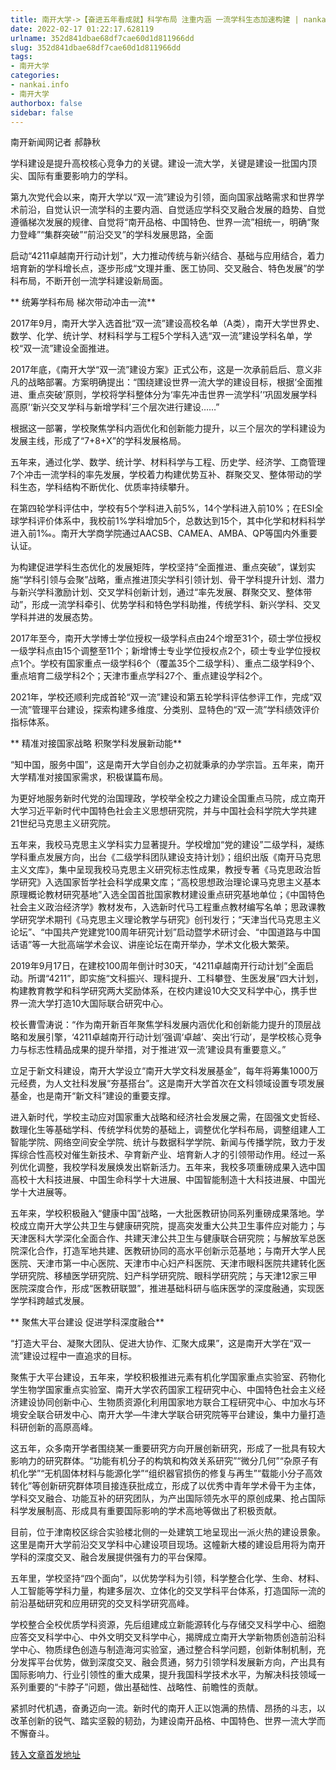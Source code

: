 ```yaml
---
title: 南开大学->【奋进五年看成就】科学布局 注重内涵 一流学科生态加速构建 | nankai.info
date: 2022-02-17 01:22:17.628119
urlname: 352d841dbae68df7cae60d1d811966dd
slug: 352d841dbae68df7cae60d1d811966dd
tags: 
- 南开大学
categories:
- nankai.info
- 南开大学
authorbox: false
sidebar: false
---
```

南开新闻网记者 郝静秋

学科建设是提升高校核心竞争力的关键。建设一流大学，关键是建设一批国内顶尖、国际有重要影响力的学科。

第九次党代会以来，南开大学以“双一流”建设为引领，面向国家战略需求和世界学术前沿，自觉认识一流学科的主要内涵、自觉适应学科交叉融合发展的趋势、自觉遵循梯次发展的规律、自觉将“南开品格、中国特色、世界一流”相统一，明确“聚力登峰”“集群突破”“前沿交叉”的学科发展思路，全面
<!--more-->
启动“4211卓越南开行动计划”，大力推动传统与新兴结合、基础与应用结合，着力培育新的学科增长点，逐步形成“文理并重、医工协同、交叉融合、特色发展”的学科布局，不断开创一流学科建设新局面。

** 统筹学科布局 梯次带动冲击一流**

2017年9月，南开大学入选首批“双一流”建设高校名单（A类），南开大学世界史、数学、化学、统计学、材料科学与工程5个学科入选“双一流”建设学科名单，学校“双一流”建设全面推进。

2017年底，《南开大学“双一流”建设方案》正式公布，这是一次承前启后、意义非凡的战略部署。方案明确提出：“围绕建设世界一流大学的建设目标，根据‘全面推进、重点突破’原则，学校将学科整体分为‘率先冲击世界一流学科’‘巩固发展学科高原’‘新兴交叉学科与新增学科’三个层次进行建设……”

根据这一部署，学校聚焦学科内涵优化和创新能力提升，以三个层次的学科建设为发展主线，形成了“7+8+X”的学科发展格局。

五年来，通过化学、数学、统计学、材料科学与工程、历史学、经济学、工商管理7个冲击一流学科的率先发展，学校着力构建优势互补、群聚交叉、整体带动的学科生态，学科结构不断优化、优质率持续攀升。

在第四轮学科评估中，学校有5个学科进入前5%，14个学科进入前10%；在ESI全球学科评价体系中，我校前1%学科增加5个，总数达到15个，其中化学和材料科学进入前1‰。南开大学商学院通过AACSB、CAMEA、AMBA、QP等国内外重要认证。

为构建促进学科生态优化的发展矩阵，学校坚持“全面推进、重点突破”，谋划实施“学科引领与会聚”战略，重点推进顶尖学科引领计划、骨干学科提升计划、潜力与新兴学科激励计划、交叉学科创新计划，通过“率先发展、群聚交叉、整体带动”，形成一流学科牵引、优势学科和特色学科助推，传统学科、新兴学科、交叉学科并进的发展态势。

2017年至今，南开大学博士学位授权一级学科点由24个增至31个，硕士学位授权一级学科点由15个调整至11个；新增博士专业学位授权点2个，硕士专业学位授权点1个。学校有国家重点一级学科6个（覆盖35个二级学科）、重点二级学科9个、重点培育二级学科2个；天津市重点学科27个、重点建设学科2个。

2021年，学校还顺利完成首轮“双一流”建设和第五轮学科评估参评工作，完成“双一流”管理平台建设，探索构建多维度、分类别、显特色的“双一流”学科绩效评价指标体系。

** 精准对接国家战略 积聚学科发展新动能**

“知中国，服务中国”，这是南开大学自创办之初就秉承的办学宗旨。五年来，南开大学精准对接国家需求，积极谋篇布局。

为更好地服务新时代党的治国理政，学校举全校之力建设全国重点马院，成立南开大学习近平新时代中国特色社会主义思想研究院，并与中国社会科学院大学共建21世纪马克思主义研究院。

五年来，我校马克思主义学科实力显著提升。学校增加“党的建设”二级学科，凝练学科重点发展方向，出台《二级学科团队建设支持计划》；组织出版《南开马克思主义文库》，集中呈现我校马克思主义研究标志性成果，教授专著《马克思政治哲学研究》入选国家哲学社会科学成果文库；“高校思想政治理论课马克思主义基本原理概论教材研究基地”入选全国首批国家教材建设重点研究基地单位；《中国特色社会主义政治经济学》教材发布，入选新时代马工程重点教材编写名单；思政课教学研究学术期刊《马克思主义理论教学与研究》创刊发行；“天津当代马克思主义论坛”、“中国共产党建党100周年研究计划”启动暨学术研讨会、“中国道路与中国话语”等一大批高端学术会议、讲座论坛在南开举办，学术文化极大繁荣。

2019年9月17日，在建校100周年倒计时30天，“4211卓越南开行动计划”全面启动。所谓“4211”，即实施“文科振兴、理科提升、工科攀登、生医发展”四大计划，构建教育教学和科学研究两大奖励体系，在校内建设10大交叉科学中心，携手世界一流大学打造10大国际联合研究中心。

校长曹雪涛说：“作为南开新百年聚焦学科发展内涵优化和创新能力提升的顶层战略和发展引擎，‘4211卓越南开行动计划’强调‘卓越’、突出‘行动’，是学校核心竞争力与标志性精品成果的提升举措，对于推进‘双一流’建设具有重要意义。”

立足于新文科建设，南开大学设立“南开大学文科发展基金”，每年将筹集1000万元经费，为人文社科发展“夯基搭台”。这是南开大学首次在文科领域设置专项发展基金，也是南开“新文科”建设的重要支撑。

进入新时代，学校主动应对国家重大战略和经济社会发展之需，在固强文史哲经、数理化生等基础学科、传统学科优势的基础上，调整优化学科布局，调整组建人工智能学院、网络空间安全学院、统计与数据科学学院、新闻与传播学院，致力于发挥综合性高校对催生新技术、孕育新产业、培育新人才的引领带动作用。经过一系列优化调整，我校学科发展焕发出崭新活力。五年来，我校多项重磅成果入选中国高校十大科技进展、中国生命科学十大进展、中国智能制造十大科技进展、中国光学十大进展等。

五年来，学校积极融入“健康中国”战略，一大批医教研协同系列重磅成果落地。学校成立南开大学公共卫生与健康研究院，提高突发重大公共卫生事件应对能力；与天津医科大学深化全面合作、共建天津公共卫生与健康联合研究院；与解放军总医院深化合作，打造军地共建、医教研协同的高水平创新示范基地；与南开大学人民医院、天津市第一中心医院、天津市中心妇产科医院、天津市眼科医院共建转化医学研究院、移植医学研究院、妇产科学研究院、眼科学研究院；与天津12家三甲医院深度合作，形成“医教研联盟”，推进基础科研与临床医学的深度融通，实现医学学科跨越式发展。

** 聚焦大平台建设 促进学科深度融合**

“打造大平台、凝聚大团队、促进大协作、汇聚大成果”，这是南开大学在“双一流”建设过程中一直追求的目标。

聚焦于大平台建设，五年来，学校积极推进元素有机化学国家重点实验室、药物化学生物学国家重点实验室、南开大学农药国家工程研究中心、中国特色社会主义经济建设协同创新中心、生物质资源化利用国家地方联合工程研究中心、中加水与环境安全联合研发中心、南开大学—牛津大学联合研究院等平台建设，集中力量打造科研创新的高原高峰。

这五年，众多南开学者围绕某一重要研究方向开展创新研究，形成了一批具有较大影响力的研究群体。“功能有机分子的构筑和构效关系研究”“微分几何”“杂原子有机化学”“无机固体材料与能源化学”“组织器官损伤的修复与再生”“载能小分子高效转化”等创新研究群体项目接连获批成立，形成了以优秀中青年学术骨干为主体，学科交叉融合、功能互补的研究团队，为产出国际领先水平的原创成果、抢占国际科学发展制高、形成具有重要国际影响的学术高地等做出了积极贡献。

目前，位于津南校区综合实验楼北侧的一处建筑工地呈现出一派火热的建设景象。这里是南开大学前沿交叉学科中心建设项目现场。这幢新大楼的建设启用将为南开学科的深度交叉、融合发展提供强有力的平台保障。

五年里，学校坚持“四个面向”，以优势学科为引领，科学整合化学、生命、材料、人工智能等学科力量，构建多层次、立体化的交叉学科平台体系，打造国际一流的前沿基础研究和应用研究的交叉科学研究高峰。

学校整合全校优质学科资源，先后组建成立新能源转化与存储交叉科学中心、细胞应答交叉科学中心、中外文明交叉科学中心，揭牌成立南开大学新物质创造前沿科学中心、物质绿色创造与制造海河实验室，通过整合科学问题，创新体制机制，充分发挥平台优势，做到深度交叉、融会贯通，努力引领学科发展新方向，产出具有国际影响力、行业引领性的重大成果，提升我国科学技术水平，为解决科技领域一系列重要的“卡脖子”问题，做出基础性、战略性、前瞻性的贡献。

紧抓时代机遇，奋勇迈向一流。新时代的南开人正以饱满的热情、昂扬的斗志，以改革创新的锐气、踏实坚毅的韧劲，为建设南开品格、中国特色、世界一流大学而不懈奋斗。



[转入文章首发地址](http://news.nankai.edu.cn/ywsd/system/2022/02/14/030050260.shtml)